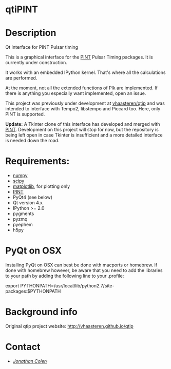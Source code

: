 qtiPINT
====

Description
===========

Qt Interface for PINT Pulsar timing

This is a graphical interface for the [PINT](https://github.com/NANOGrav/PINT/) Pulsar Timing packages. It is currently under construction.

It works with an embedded IPython kernel. That's where all the calculations are performed.

At the moment, not all the extended functions of Plk are implemented. If there is anything you especially want implemented, open an issue.

This project was previously under development at [vhaasteren/qtip](https://github.com/vhaasteren/qtip/) and was intended to interface with Tempo2, libstempo and Piccard too. Here, only PINT is supported.

**Update:** A Tkinter clone of this interface has developed and merged with [PINT](https://github.com/NANOGrav/PINT/). Development on this project will stop for now, but the repository is being left open in case Tkinter is insufficient and a more detailed interface is needed down the road.

Requirements:
=============

 * [numpy](http://numpy.scipy.org)
 * [scipy](http://numpy.scipy.org)
 * [matplotlib](http://matplotlib.org), for plotting only
 * [PINT](https://github.com/NANOGrav/PINT/)
 * PyQt4 (see below)
 * Qt version 4.x
 * IPython >= 2.0
 * pygments
 * pyzmq
 * pyephem
 * h5py

PyQt on OSX
===========
Installing PyQt on OSX can best be done with macports or homebrew. If done with homebrew however, be aware that you need to add the libraries to your path by adding the following line to your .profile:

export PYTHONPATH=/usr/local/lib/python2.7/site-packages:$PYTHONPATH


Background info
===============
Original qtip project website: http://vhaasteren.github.io/qtip

Contact
=======
 * [_Jonathan Colen_](mailto:jcolen19@gmail.com)

